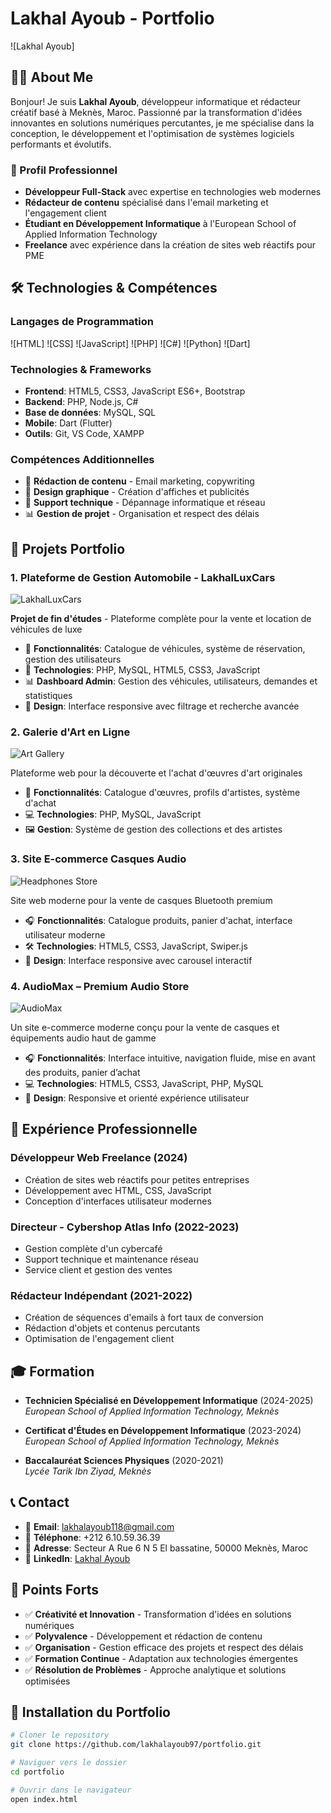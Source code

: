 # Lakhal Ayoub - Portfolio

![Lakhal Ayoub]

## 👨‍💻 About Me

Bonjour! Je suis **Lakhal Ayoub**, développeur informatique et rédacteur créatif basé à Meknès, Maroc. Passionné par la transformation d'idées innovantes en solutions numériques percutantes, je me spécialise dans la conception, le développement et l'optimisation de systèmes logiciels performants et évolutifs.

### 🎯 Profil Professionnel
- **Développeur Full-Stack** avec expertise en technologies web modernes  
- **Rédacteur de contenu** spécialisé dans l'email marketing et l'engagement client  
- **Étudiant en Développement Informatique** à l'European School of Applied Information Technology  
- **Freelance** avec expérience dans la création de sites web réactifs pour PME  

## 🛠️ Technologies & Compétences

### Langages de Programmation
![HTML] ![CSS] ![JavaScript] ![PHP] ![C#] ![Python] ![Dart]

### Technologies & Frameworks
- **Frontend**: HTML5, CSS3, JavaScript ES6+, Bootstrap  
- **Backend**: PHP, Node.js, C#  
- **Base de données**: MySQL, SQL  
- **Mobile**: Dart (Flutter)  
- **Outils**: Git, VS Code, XAMPP  

### Compétences Additionnelles
- 📝 **Rédaction de contenu** - Email marketing, copywriting  
- 🎨 **Design graphique** - Création d'affiches et publicités  
- 🔧 **Support technique** - Dépannage informatique et réseau  
- 📊 **Gestion de projet** - Organisation et respect des délais  

## 🚀 Projets Portfolio

### 1. Plateforme de Gestion Automobile - LakhalLuxCars
![LakhalLuxCars](https://hebbkx1anhila5yf.public.blob.vercel-storage.com/Homepage_luxacars.PNG-VJJsABnwipT7AqQuIZQ1dY5KfWZ8YQ.png)

**Projet de fin d'études** - Plateforme complète pour la vente et location de véhicules de luxe  
- 🚗 **Fonctionnalités**: Catalogue de véhicules, système de réservation, gestion des utilisateurs  
- 🔧 **Technologies**: PHP, MySQL, HTML5, CSS3, JavaScript  
- 📊 **Dashboard Admin**: Gestion des véhicules, utilisateurs, demandes et statistiques  
- 📱 **Design**: Interface responsive avec filtrage et recherche avancée  

### 2. Galerie d'Art en Ligne
![Art Gallery](https://hebbkx1anhila5yf.public.blob.vercel-storage.com/ArtGallery_website.PNG-TQQ2ERAkWhIAsx90DQXuIX8tuHqdbn.png)

Plateforme web pour la découverte et l'achat d'œuvres d'art originales  
- 🎨 **Fonctionnalités**: Catalogue d'œuvres, profils d'artistes, système d'achat  
- 💻 **Technologies**: PHP, MySQL, JavaScript  
- 🖼️ **Gestion**: Système de gestion des collections et des artistes  

### 3. Site E-commerce Casques Audio
![Headphones Store](https://hebbkx1anhila5yf.public.blob.vercel-storage.com/headphones_website.PNG-rfLSHmYtJaHEFHgoMg75CcKcFwVkyt.png)

Site web moderne pour la vente de casques Bluetooth premium  
- 🎧 **Fonctionnalités**: Catalogue produits, panier d'achat, interface utilisateur moderne  
- 🛠️ **Technologies**: HTML5, CSS3, JavaScript, Swiper.js  
- 📱 **Design**: Interface responsive avec carousel interactif  

### 4. AudioMax – Premium Audio Store
![AudioMax](https://hebbkx1anhila5yf.public.blob.vercel-storage.com/AudioMax_website.PNG-XjBnbtIu6oM2EisjO5m3tG4tQOeQlW.png)

Un site e-commerce moderne conçu pour la vente de casques et équipements audio haut de gamme  
- 🎧 **Fonctionnalités**: Interface intuitive, navigation fluide, mise en avant des produits, panier d’achat  
- 💻 **Technologies**: HTML5, CSS3, JavaScript, PHP, MySQL  
- 📱 **Design**: Responsive et orienté expérience utilisateur  

## 💼 Expérience Professionnelle

### Développeur Web Freelance (2024)
- Création de sites web réactifs pour petites entreprises  
- Développement avec HTML, CSS, JavaScript  
- Conception d'interfaces utilisateur modernes  

### Directeur - Cybershop Atlas Info (2022-2023)
- Gestion complète d'un cybercafé  
- Support technique et maintenance réseau  
- Service client et gestion des ventes  

### Rédacteur Indépendant (2021-2022)
- Création de séquences d'emails à fort taux de conversion  
- Rédaction d'objets et contenus percutants  
- Optimisation de l'engagement client  

## 🎓 Formation

- **Technicien Spécialisé en Développement Informatique** (2024-2025)  
  *European School of Applied Information Technology, Meknès*  

- **Certificat d'Études en Développement Informatique** (2023-2024)  
  *European School of Applied Information Technology, Meknès*  

- **Baccalauréat Sciences Physiques** (2020-2021)  
  *Lycée Tarik Ibn Ziyad, Meknès*  

## 📞 Contact

- 📧 **Email**: [lakhalayoub118@gmail.com](mailto:lakhalayoub118@gmail.com)  
- 📱 **Téléphone**: +212 6.10.59.36.39  
- 📍 **Adresse**: Secteur A Rue 6 N 5 El bassatine, 50000 Meknès, Maroc  
- 💼 **LinkedIn**: [Lakhal Ayoub](https://linkedin.com/in/lakhal-ayoub)  

## 🌟 Points Forts

- ✅ **Créativité et Innovation** - Transformation d'idées en solutions numériques  
- ✅ **Polyvalence** - Développement et rédaction de contenu  
- ✅ **Organisation** - Gestion efficace des projets et respect des délais  
- ✅ **Formation Continue** - Adaptation aux technologies émergentes  
- ✅ **Résolution de Problèmes** - Approche analytique et solutions optimisées  

## 🚀 Installation du Portfolio

```bash
# Cloner le repository
git clone https://github.com/lakhalayoub97/portfolio.git

# Naviguer vers le dossier
cd portfolio

# Ouvrir dans le navigateur
open index.html

